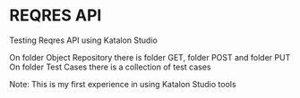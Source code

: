 # REQRES API
Testing Reqres API using Katalon Studio

On folder Object Repository there is folder GET, folder POST and folder PUT
On folder Test Cases there is a collection of test cases

Note: This is my first experience in using Katalon Studio tools
